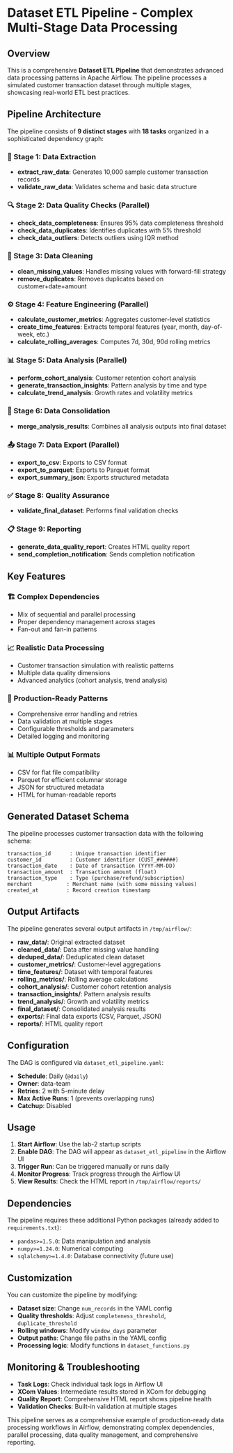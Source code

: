 # Dataset ETL Pipeline - Complex Multi-Stage Data Processing

## Overview

This is a comprehensive **Dataset ETL Pipeline** that demonstrates advanced data processing patterns in Apache Airflow. The pipeline processes a simulated customer transaction dataset through multiple stages, showcasing real-world ETL best practices.

## Pipeline Architecture

The pipeline consists of **9 distinct stages** with **18 tasks** organized in a sophisticated dependency graph:

### 🔄 Stage 1: Data Extraction
- **extract_raw_data**: Generates 10,000 sample customer transaction records
- **validate_raw_data**: Validates schema and basic data structure

### 🔍 Stage 2: Data Quality Checks (Parallel)
- **check_data_completeness**: Ensures 95% data completeness threshold
- **check_data_duplicates**: Identifies duplicates with 5% threshold
- **check_data_outliers**: Detects outliers using IQR method

### 🧹 Stage 3: Data Cleaning
- **clean_missing_values**: Handles missing values with forward-fill strategy
- **remove_duplicates**: Removes duplicates based on customer+date+amount

### ⚙️ Stage 4: Feature Engineering (Parallel)
- **calculate_customer_metrics**: Aggregates customer-level statistics
- **create_time_features**: Extracts temporal features (year, month, day-of-week, etc.)
- **calculate_rolling_averages**: Computes 7d, 30d, 90d rolling metrics

### 📊 Stage 5: Data Analysis (Parallel)
- **perform_cohort_analysis**: Customer retention cohort analysis
- **generate_transaction_insights**: Pattern analysis by time and type
- **calculate_trend_analysis**: Growth rates and volatility metrics

### 🔗 Stage 6: Data Consolidation
- **merge_analysis_results**: Combines all analysis outputs into final dataset

### 📤 Stage 7: Data Export (Parallel)
- **export_to_csv**: Exports to CSV format
- **export_to_parquet**: Exports to Parquet format
- **export_summary_json**: Exports structured metadata

### ✅ Stage 8: Quality Assurance
- **validate_final_dataset**: Performs final validation checks

### 📋 Stage 9: Reporting
- **generate_data_quality_report**: Creates HTML quality report
- **send_completion_notification**: Sends completion notification

## Key Features

### 🏗️ **Complex Dependencies**
- Mix of sequential and parallel processing
- Proper dependency management across stages
- Fan-out and fan-in patterns

### 📈 **Realistic Data Processing**
- Customer transaction simulation with realistic patterns
- Multiple data quality dimensions
- Advanced analytics (cohort analysis, trend analysis)

### 🔧 **Production-Ready Patterns**
- Comprehensive error handling and retries
- Data validation at multiple stages
- Configurable thresholds and parameters
- Detailed logging and monitoring

### 📊 **Multiple Output Formats**
- CSV for flat file compatibility
- Parquet for efficient columnar storage
- JSON for structured metadata
- HTML for human-readable reports

## Generated Dataset Schema

The pipeline processes customer transaction data with the following schema:

```
transaction_id      : Unique transaction identifier
customer_id         : Customer identifier (CUST_######)
transaction_date    : Date of transaction (YYYY-MM-DD)
transaction_amount  : Transaction amount (float)
transaction_type    : Type (purchase/refund/subscription)
merchant           : Merchant name (with some missing values)
created_at         : Record creation timestamp
```

## Output Artifacts

The pipeline generates several output artifacts in `/tmp/airflow/`:

- **raw_data/**: Original extracted dataset
- **cleaned_data/**: Data after missing value handling
- **deduped_data/**: Deduplicated clean dataset
- **customer_metrics/**: Customer-level aggregations
- **time_features/**: Dataset with temporal features
- **rolling_metrics/**: Rolling average calculations
- **cohort_analysis/**: Customer cohort retention analysis
- **transaction_insights/**: Pattern analysis results
- **trend_analysis/**: Growth and volatility metrics
- **final_dataset/**: Consolidated analysis results
- **exports/**: Final data exports (CSV, Parquet, JSON)
- **reports/**: HTML quality report

## Configuration

The DAG is configured via `dataset_etl_pipeline.yaml`:

- **Schedule**: Daily (`@daily`)
- **Owner**: data-team
- **Retries**: 2 with 5-minute delay
- **Max Active Runs**: 1 (prevents overlapping runs)
- **Catchup**: Disabled

## Usage

1. **Start Airflow**: Use the lab-2 startup scripts
2. **Enable DAG**: The DAG will appear as `dataset_etl_pipeline` in the Airflow UI
3. **Trigger Run**: Can be triggered manually or runs daily
4. **Monitor Progress**: Track progress through the Airflow UI
5. **View Results**: Check the HTML report in `/tmp/airflow/reports/`

## Dependencies

The pipeline requires these additional Python packages (already added to `requirements.txt`):

- `pandas>=1.5.0`: Data manipulation and analysis
- `numpy>=1.24.0`: Numerical computing
- `sqlalchemy>=1.4.0`: Database connectivity (future use)

## Customization

You can customize the pipeline by modifying:

- **Dataset size**: Change `num_records` in the YAML config
- **Quality thresholds**: Adjust `completeness_threshold`, `duplicate_threshold`
- **Rolling windows**: Modify `window_days` parameter
- **Output paths**: Change file paths in the YAML config
- **Processing logic**: Modify functions in `dataset_functions.py`

## Monitoring & Troubleshooting

- **Task Logs**: Check individual task logs in Airflow UI
- **XCom Values**: Intermediate results stored in XCom for debugging
- **Quality Report**: Comprehensive HTML report shows pipeline health
- **Validation Checks**: Built-in validation at multiple stages

This pipeline serves as a comprehensive example of production-ready data processing workflows in Airflow, demonstrating complex dependencies, parallel processing, data quality management, and comprehensive reporting.
